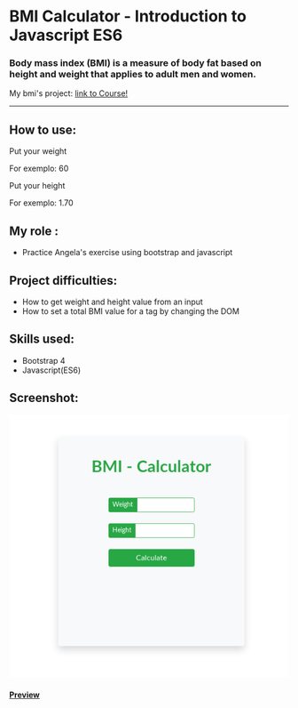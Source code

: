 # BMI Calculator - Introduction to Javascript ES6

### Body mass index (BMI) is a measure of body fat based on height and weight that applies to adult men and women.

My bmi's project: [link to Course!](https://www.udemy.com/course/the-complete-web-development-bootcamp/)

---

## How to use:

Put your weight

For exemplo: 60

Put your height

For exemplo: 1.70

## My role :

- Practice Angela's exercise using bootstrap and javascript

## Project difficulties:

- How to get weight and height value from an input
- How to set a total BMI value for a tag by changing the DOM

## Skills used:

- Bootstrap 4
- Javascript(ES6)

## Screenshot:

![Image of BMI](https://github.com/imarinho-dev/bmi/blob/master/screenshot/bmi.png?raw=true)

#### [Preview](https://imarinho-dev.github.io/bmi/)
